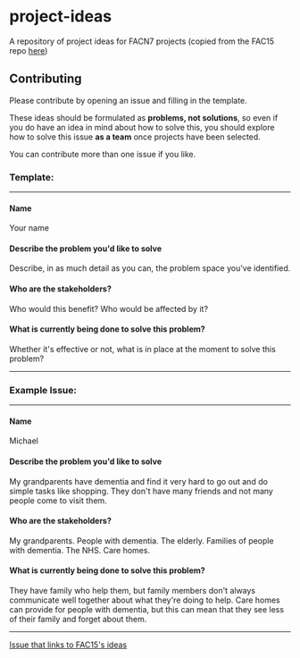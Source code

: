 # project-ideas
A repository of project ideas for FACN7 projects (copied from the FAC15 repo [here](https://github.com/fac-15/project-ideas))

## Contributing

Please contribute by opening an issue and filling in the template.

These ideas should be formulated as **problems, not solutions**, so even if you do have an idea in mind about how to solve this, you should explore how to solve this issue **as a team** once projects have been selected.

You can contribute more than one issue if you like.

### Template:

<hr />

#### Name
Your name

#### Describe the problem you'd like to solve
Describe, in as much detail as you can, the problem space you've identified.

#### Who are the stakeholders?
Who would this benefit? Who would be affected by it?

#### What is currently being done to solve this problem?
Whether it's effective or not, what is in place at the moment to solve this problem?

<hr />

### Example Issue:

<hr />

#### Name
Michael

#### Describe the problem you'd like to solve
My grandparents have dementia and find it very hard to go out and do simple tasks like shopping. They don't have many friends and not many people come to visit them.

#### Who are the stakeholders?
My grandparents. People with dementia. The elderly. Families of people with dementia. The NHS. Care homes.

#### What is currently being done to solve this problem?
They have family who help them, but family members don't always communicate well together about what they're doing to help.
Care homes can provide for people with dementia, but this can mean that they see less of their family and forget about them.

<hr />


[Issue that links to FAC15's ideas](https://github.com/FACK1/project-ideas/issues/1)

